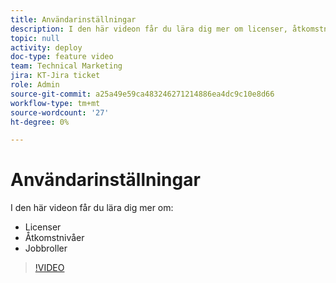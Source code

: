 ```yaml
---
title: Användarinställningar
description: I den här videon får du lära dig mer om licenser, åtkomstnivåer och jobbroller.
topic: null
activity: deploy
doc-type: feature video
team: Technical Marketing
jira: KT-Jira ticket
role: Admin
source-git-commit: a25a49e59ca483246271214886ea4dc9c10e8d66
workflow-type: tm+mt
source-wordcount: '27'
ht-degree: 0%

---
```


# Användarinställningar

I den här videon får du lära dig mer om:

* Licenser
* Åtkomstnivåer
* Jobbroller

>[!VIDEO](https://video.tv.adobe.com/v/335066/?quality=12&learn=on)
